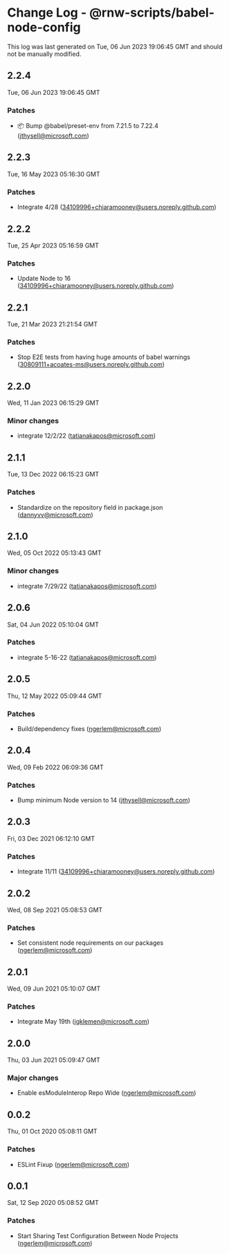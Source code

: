 # Change Log - @rnw-scripts/babel-node-config

This log was last generated on Tue, 06 Jun 2023 19:06:45 GMT and should not be manually modified.

<!-- Start content -->

## 2.2.4

Tue, 06 Jun 2023 19:06:45 GMT

### Patches

- 📦 Bump @babel/preset-env from 7.21.5 to 7.22.4 (jthysell@microsoft.com)

## 2.2.3

Tue, 16 May 2023 05:16:30 GMT

### Patches

- Integrate 4/28 (34109996+chiaramooney@users.noreply.github.com)

## 2.2.2

Tue, 25 Apr 2023 05:16:59 GMT

### Patches

- Update Node to 16 (34109996+chiaramooney@users.noreply.github.com)

## 2.2.1

Tue, 21 Mar 2023 21:21:54 GMT

### Patches

- Stop E2E tests from having huge amounts of babel warnings (30809111+acoates-ms@users.noreply.github.com)

## 2.2.0

Wed, 11 Jan 2023 06:15:29 GMT

### Minor changes

- integrate 12/2/22 (tatianakapos@microsoft.com)

## 2.1.1

Tue, 13 Dec 2022 06:15:23 GMT

### Patches

- Standardize on the repository field in package.json (dannyvv@microsoft.com)

## 2.1.0

Wed, 05 Oct 2022 05:13:43 GMT

### Minor changes

- integrate 7/29/22 (tatianakapos@microsoft.com)

## 2.0.6

Sat, 04 Jun 2022 05:10:04 GMT

### Patches

- integrate 5-16-22 (tatianakapos@microsoft.com)

## 2.0.5

Thu, 12 May 2022 05:09:44 GMT

### Patches

- Build/dependency fixes (ngerlem@microsoft.com)

## 2.0.4

Wed, 09 Feb 2022 06:09:36 GMT

### Patches

- Bump minimum Node version to 14 (jthysell@microsoft.com)

## 2.0.3

Fri, 03 Dec 2021 06:12:10 GMT

### Patches

- Integrate 11/11 (34109996+chiaramooney@users.noreply.github.com)

## 2.0.2

Wed, 08 Sep 2021 05:08:53 GMT

### Patches

- Set consistent node requirements on our packages (ngerlem@microsoft.com)

## 2.0.1

Wed, 09 Jun 2021 05:10:07 GMT

### Patches

- Integrate May 19th (igklemen@microsoft.com)

## 2.0.0

Thu, 03 Jun 2021 05:09:47 GMT

### Major changes

- Enable esModuleInterop Repo Wide (ngerlem@microsoft.com)

## 0.0.2

Thu, 01 Oct 2020 05:08:11 GMT

### Patches

- ESLint Fixup (ngerlem@microsoft.com)

## 0.0.1

Sat, 12 Sep 2020 05:08:52 GMT

### Patches

- Start Sharing Test Configuration Between Node Projects (ngerlem@microsoft.com)
